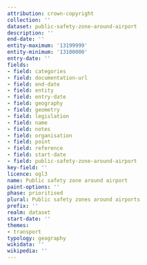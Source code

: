 ```yaml
---
attribution: crown-copyright
collection: ''
dataset: public-safety-zone-around-airport
description: ''
end-date: ''
entity-maximum: '13199999'
entity-minimum: '13100000'
entry-date: ''
fields:
- field: categories
- field: documentation-url
- field: end-date
- field: entity
- field: entry-date
- field: geography
- field: geometry
- field: legislation
- field: name
- field: notes
- field: organisation
- field: point
- field: reference
- field: start-date
- field: public-safety-zone-around-airport
key-field: ''
licence: ogl3
name: Public safety zone around airport
paint-options: ''
phase: prioritised
plural: Public safety zones around airports
prefix: ''
realm: dataset
start-date: ''
themes:
- transport
typology: geography
wikidata: ''
wikipedia: ''
---
```

